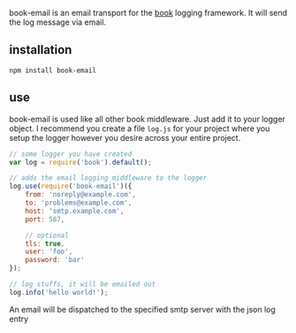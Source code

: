 book-email is an email transport for the [book](https://github.com/shtylman/node-book) logging framework. It will send the log message via email.

## installation ##

```
npm install book-email
```

## use ##

book-email is used like all other book middleware. Just add it to your logger object. I recommend you create a file ```log.js``` for your project where you setup the logger however you desire across your entire project.

```javascript
// some logger you have created
var log = require('book').default();

// adds the email logging middleware to the logger
log.use(require('book-email')({
    from: 'noreply@example.com',
    to: 'problems@example.com',
    host: 'smtp.example.com',
    port: 587,

    // optional
    tls: true,
    user: 'foo',
    password: 'bar'
});

// log stuffs, it will be emailed out
log.info('hello world!');
```

An email will be dispatched to the specified smtp server with the json log entry

